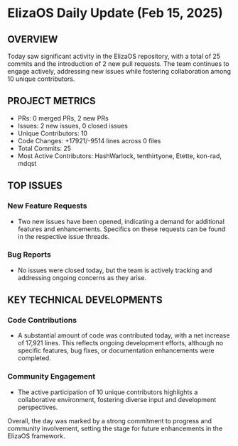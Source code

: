 # ElizaOS Daily Update (Feb 15, 2025)

## OVERVIEW 
Today saw significant activity in the ElizaOS repository, with a total of 25 commits and the introduction of 2 new pull requests. The team continues to engage actively, addressing new issues while fostering collaboration among 10 unique contributors.

## PROJECT METRICS
- PRs: 0 merged PRs, 2 new PRs
- Issues: 2 new issues, 0 closed issues
- Unique Contributors: 10
- Code Changes: +17921/-9514 lines across 0 files
- Total Commits: 25
- Most Active Contributors: HashWarlock, tenthirtyone, Etette, kon-rad, mdqst

## TOP ISSUES
### New Feature Requests
- Two new issues have been opened, indicating a demand for additional features and enhancements. Specifics on these requests can be found in the respective issue threads.

### Bug Reports
- No issues were closed today, but the team is actively tracking and addressing ongoing concerns as they arise.

## KEY TECHNICAL DEVELOPMENTS
### Code Contributions
- A substantial amount of code was contributed today, with a net increase of 17,921 lines. This reflects ongoing development efforts, although no specific features, bug fixes, or documentation enhancements were completed.

### Community Engagement
- The active participation of 10 unique contributors highlights a collaborative environment, fostering diverse input and development perspectives. 

Overall, the day was marked by a strong commitment to progress and community involvement, setting the stage for future enhancements in the ElizaOS framework.